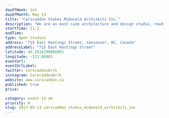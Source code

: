 ```yaml
---
dayOfWeek: Sat
dayOfMonth: May 13
title: "Carscadden Stokes McDonald Architects Inc."
description: "We are an east-side architecture and design studio, ready to welcome you warmly and let you talk our ears off about why design matters."
startTime: 11-2
endTime: 
type: Open Studios
address: "715 East Hastings Street, Vancouver, BC, Canada"
addressLabel: "715 East Hastings Street"
latitude: 49.2814290000001
longitude: -123.08883
eventUrl: 
eventUrlLabel: 
twitter: CarscaddenArch
instagram: CarscaddenArch
website: www.carscadden.ca
published: true
price: 

category: event-13-am
priority: 0
slug: 2017-05-13-carscadden_stokes_mcdonald_architects_inc
---
```

